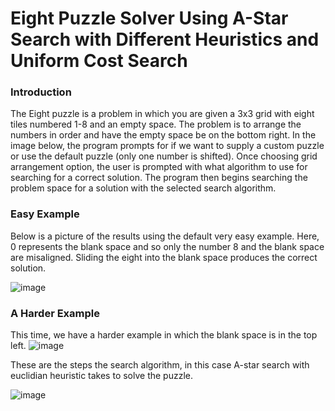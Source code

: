 # Eight Puzzle Solver Using A-Star Search with Different Heuristics and Uniform Cost Search

### Introduction 
The Eight puzzle is a problem in which you are given a 3x3 grid with eight tiles numbered 1-8 and an empty space. The problem is to arrange the numbers in order and have the empty space be on the bottom right. In the image below,
the program prompts for if we want to supply a custom puzzle or use the default puzzle (only one number is shifted). Once choosing grid arrangement option, the user is prompted with what algorithm to use for searching for a correct solution.
The program then begins searching the problem space for a solution with the selected search algorithm.

### Easy Example 
Below is a picture of the results using the default very easy example. Here, 0 represents the blank space and so only the number 8 and the blank space are misaligned. Sliding the eight into the blank space produces the correct solution.

![image](https://github.com/DiscoDoggy/8PuzzleSolver/assets/110149934/e842db45-1a88-4e94-bee5-21f8d4d63cbd) 

### A Harder Example 
This time, we have a harder example in which the blank space is in the top left.
![image](https://github.com/DiscoDoggy/8PuzzleSolver/assets/110149934/d3a6fd0b-8652-4b80-84ef-3c4b147bd984) 

These are the steps the search algorithm, in this case A-star search with euclidian heuristic takes to solve the puzzle. 

![image](https://github.com/DiscoDoggy/8PuzzleSolver/assets/110149934/80db1e21-1bb2-45d5-919c-5a3dfdbce067)



